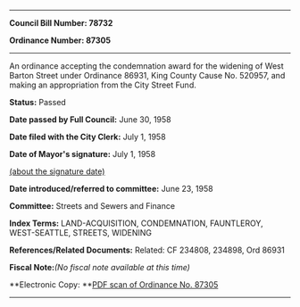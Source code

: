 

********

**Council Bill Number: 78732**
   
**Ordinance Number: 87305**
********

 An ordinance accepting the condemnation award for the widening of West Barton Street under Ordinance 86931, King County Cause No. 520957, and making an appropriation from the City Street Fund.

**Status:** Passed
   
**Date passed by Full Council:** June 30, 1958
   
**Date filed with the City Clerk:** July 1, 1958
   
**Date of Mayor's signature:** July 1, 1958
   
[(about the signature date)](/~public/approvaldate.htm)
   
   
   
**Date introduced/referred to committee:** June 23, 1958
   
**Committee:** Streets and Sewers and Finance
   
   
**Index Terms:** LAND-ACQUISITION, CONDEMNATION, FAUNTLEROY, WEST-SEATTLE, STREETS, WIDENING

**References/Related Documents:** Related: CF 234808, 234898, Ord 86931

**Fiscal Note:**_(No fiscal note available at this time)_

**Electronic Copy: **[PDF scan of Ordinance No. 87305](/~archives/Ordinances/Ord_87305.pdf)

********

